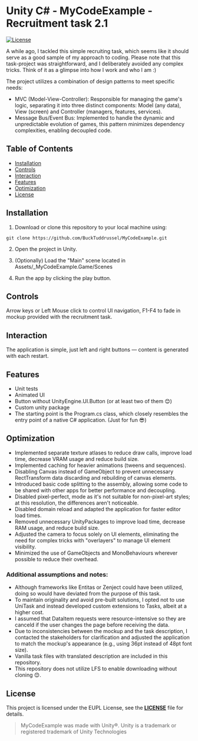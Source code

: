 # Unity C# - MyCodeExample - Recruitment task 2.1

[![License](https://img.shields.io/badge/License-EUPL-blue.svg)](LICENSE)

A while ago, I tackled this simple recruiting task, which seems like it should serve as a good sample of my approach to coding. 
Please note that this task-project was straightforward, and I deliberately avoided any complex tricks.
Think of it as a glimpse into how I work and who I am :)


The project utilizes a combination of design patterns to meet specific needs:
- MVC (Model-View-Controller): Responsible for managing the game's logic, separating it into three distinct components: 
  Model (any data), View (screen) and Controller (managers, features, services).
- Message Bus/Event Bus: Implemented to handle the dynamic and unpredictable evolution of games, 
  this pattern minimizes dependency complexities, enabling decoupled code.

## Table of Contents
- [Installation](#installation)
- [Controls](#controls)
- [Interaction](#interaction)
- [Features](#features)
- [Optimization](#optimization)
- [License](#license)

## Installation

1. Download or clone this repository to your local machine using:
  ```
  git clone https://github.com/BuckTuddrussel/MyCodeExample.git
  ```
  
2. Open the project in Unity.

3. (Optionally) Load the "Main" scene located in Assets/_MyCodeExample.Game/Scenes

4. Run the app by clicking the play button.

## Controls
Arrow keys or Left Mouse click to control UI navigation,
F1-F4 to fade in mockup provided with the recruitment task.

## Interaction
The application is simple, just left and right buttons — content is generated with each restart.

## Features
- Unit tests
- Animated UI
- Button without UnityEngine.UI.Button (or at least two of them 😊)
- Custom unity package 
- The starting point is the Program.cs class, which closely resembles the entry point of a native C# application. (Just for fun 😎)

## Optimization
- Implemented separate texture atlases to reduce draw calls, improve load time, decrease VRAM usage and reduce build size.
- Implemented caching for heavier animations (tweens and sequences).
- Disabling Canvas instead of GameObject to prevent unnecessary RectTransform data discarding and rebuilding of canvas elements.
- Introduced basic code splitting to the assembly, allowing some code to be shared with other apps for better performance and decoupling.
- Disabled pixel-perfect, mode as it's not suitable for non-pixel-art styles; at this resolution, the differences aren't noticeable.
- Disabled domain reload and adapted the application for faster editor load times.
- Removed unnecessary UnityPackages to improve load time, decrease RAM usage, and reduce build size.
- Adjusted the camera to focus solely on UI elements, eliminating the need for complex tricks with "overlayers" to manage UI element visibility.
- Minimized the use of GameObjects and MonoBehaviours wherever possible to reduce their overhead.

### Additional assumptions and notes:
- Although frameworks like Entitas or Zenject could have been utilized, doing so would have deviated from the purpose of this task.
- To maintain originality and avoid pre-built solutions, I opted not to use UniTask and instead developed custom extensions to Tasks, albeit at a higher cost.
- I assumed that DataItem requests were resource-intensive so they are canceld if the user changes the page before receiving the data.
- Due to inconsistencies between the mockup and the task description, I contacted the stakeholders for clarification and adjusted the application to match the mockup's appearance (e.g., using 36pt instead of 48pt font size).
- Vanilla task files with translated description are included in this repository.
- This repository does not utilize LFS to enable downloading without cloning 😊.

## License
This project is licensed under the EUPL License, see the [**LICENSE**](LICENSE) file for details.
> MyCodeExample was made with Unity®. Unity is a trademark or registered trademark of Unity Technologies